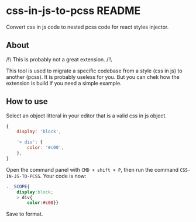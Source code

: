 # css-in-js-to-pcss README

Convert css in js code to nested pcss code for react styles injector.

## About

/!\ This is probably not a great extension. /!\

This tool is used to migrate a specific codebase from a style (css in js) to another (pcss). It is probably useless for you. But you can chek how the extension is build if you need a simple example.

## How to use

Select an object litteral in your editor that is a valid css in js object.

```JavaScript
{
    display: 'block',

    '> div': {
        color: '#c00',
    },
}
```

Open the command panel with `CMD + shift + P`, then run the command `CSS-IN-JS-TO-PCSS`. Your code is now:

```CSS
.__SCOPE{
    display:block;
    > div{
        color:#c00}}
```

Save to format.
